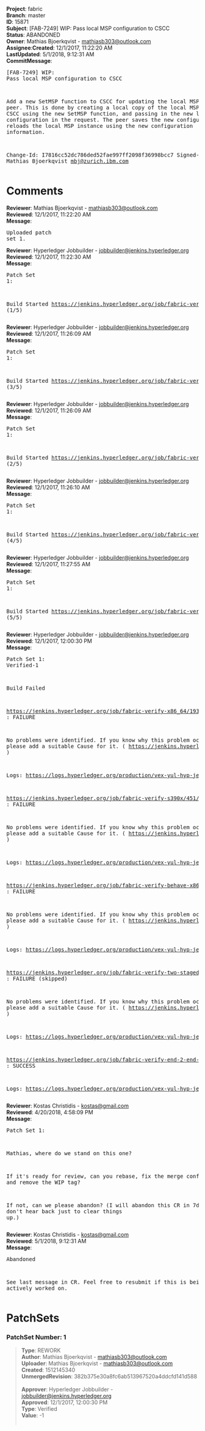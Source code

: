<strong>Project</strong>: fabric</br><strong>Branch</strong>: master<br><strong>ID</strong>: 15871<br><strong>Subject</strong>: [FAB-7249] WIP: Pass local MSP configuration to CSCC<br><strong>Status</strong>: ABANDONED<br><strong>Owner</strong>: Mathias Bjoerkqvist - mathiasb303@outlook.com<br><strong>Assignee</strong>:<strong>Created</strong>: 12/1/2017, 11:22:20 AM<br><strong>LastUpdated</strong>: 5/1/2018, 9:12:31 AM<br><strong>CommitMessage</strong>:<br><pre>[FAB-7249] WIP: Pass local MSP configuration to CSCC

Add a new SetMSP function to CSCC for updating the local MSP of the
peer. This is done by creating a local copy of the local MSP, querying
CSCC using the new SetMSP function, and passing in the new local MSP
configuration in the request. The peer saves the new configuration and
reloads the local MSP instance using the new configuration information.

Change-Id: I7816cc52dc786ded52fae997ff2098f36998bcc7
Signed-off-by: Mathias Bjoerkqvist <mbj@zurich.ibm.com>
</pre><h1>Comments</h1><strong>Reviewer</strong>: Mathias Bjoerkqvist - mathiasb303@outlook.com<br><strong>Reviewed</strong>: 12/1/2017, 11:22:20 AM<br><strong>Message</strong>: <pre>Uploaded patch set 1.</pre><strong>Reviewer</strong>: Hyperledger Jobbuilder - jobbuilder@jenkins.hyperledger.org<br><strong>Reviewed</strong>: 12/1/2017, 11:22:30 AM<br><strong>Message</strong>: <pre>Patch Set 1:

Build Started https://jenkins.hyperledger.org/job/fabric-verify-s390x/451/ (1/5)</pre><strong>Reviewer</strong>: Hyperledger Jobbuilder - jobbuilder@jenkins.hyperledger.org<br><strong>Reviewed</strong>: 12/1/2017, 11:26:09 AM<br><strong>Message</strong>: <pre>Patch Set 1:

Build Started https://jenkins.hyperledger.org/job/fabric-verify-end-2-end-x86_64/11009/ (3/5)</pre><strong>Reviewer</strong>: Hyperledger Jobbuilder - jobbuilder@jenkins.hyperledger.org<br><strong>Reviewed</strong>: 12/1/2017, 11:26:09 AM<br><strong>Message</strong>: <pre>Patch Set 1:

Build Started https://jenkins.hyperledger.org/job/fabric-verify-x86_64/19308/ (2/5)</pre><strong>Reviewer</strong>: Hyperledger Jobbuilder - jobbuilder@jenkins.hyperledger.org<br><strong>Reviewed</strong>: 12/1/2017, 11:26:10 AM<br><strong>Message</strong>: <pre>Patch Set 1:

Build Started https://jenkins.hyperledger.org/job/fabric-verify-behave-x86_64/13377/ (4/5)</pre><strong>Reviewer</strong>: Hyperledger Jobbuilder - jobbuilder@jenkins.hyperledger.org<br><strong>Reviewed</strong>: 12/1/2017, 11:27:55 AM<br><strong>Message</strong>: <pre>Patch Set 1:

Build Started https://jenkins.hyperledger.org/job/fabric-verify-two-staged-ci-check-x86_64/1861/ (5/5)</pre><strong>Reviewer</strong>: Hyperledger Jobbuilder - jobbuilder@jenkins.hyperledger.org<br><strong>Reviewed</strong>: 12/1/2017, 12:00:30 PM<br><strong>Message</strong>: <pre>Patch Set 1: Verified-1

Build Failed 

https://jenkins.hyperledger.org/job/fabric-verify-x86_64/19308/ : FAILURE

No problems were identified. If you know why this problem occurred, please add a suitable Cause for it. ( https://jenkins.hyperledger.org/job/fabric-verify-x86_64/19308/ )

Logs: https://logs.hyperledger.org/production/vex-yul-hyp-jenkins-3/fabric-verify-x86_64/19308

https://jenkins.hyperledger.org/job/fabric-verify-s390x/451/ : FAILURE

No problems were identified. If you know why this problem occurred, please add a suitable Cause for it. ( https://jenkins.hyperledger.org/job/fabric-verify-s390x/451/ )

Logs: https://logs.hyperledger.org/production/vex-yul-hyp-jenkins-3/fabric-verify-s390x/451

https://jenkins.hyperledger.org/job/fabric-verify-behave-x86_64/13377/ : FAILURE

No problems were identified. If you know why this problem occurred, please add a suitable Cause for it. ( https://jenkins.hyperledger.org/job/fabric-verify-behave-x86_64/13377/ )

Logs: https://logs.hyperledger.org/production/vex-yul-hyp-jenkins-3/fabric-verify-behave-x86_64/13377

https://jenkins.hyperledger.org/job/fabric-verify-two-staged-ci-check-x86_64/1861/ : FAILURE (skipped)

No problems were identified. If you know why this problem occurred, please add a suitable Cause for it. ( https://jenkins.hyperledger.org/job/fabric-verify-two-staged-ci-check-x86_64/1861/ )

Logs: https://logs.hyperledger.org/production/vex-yul-hyp-jenkins-3/fabric-verify-two-staged-ci-check-x86_64/1861

https://jenkins.hyperledger.org/job/fabric-verify-end-2-end-x86_64/11009/ : SUCCESS

Logs: https://logs.hyperledger.org/production/vex-yul-hyp-jenkins-3/fabric-verify-end-2-end-x86_64/11009</pre><strong>Reviewer</strong>: Kostas Christidis - kostas@gmail.com<br><strong>Reviewed</strong>: 4/20/2018, 4:58:09 PM<br><strong>Message</strong>: <pre>Patch Set 1:

Mathias, where do we stand on this one?

If it's ready for review, can you rebase, fix the merge conflicts, and remove the WIP tag?

If not, can we please abandon? (I will abandon this CR in 7d if I don't hear back just to clear things up.)</pre><strong>Reviewer</strong>: Kostas Christidis - kostas@gmail.com<br><strong>Reviewed</strong>: 5/1/2018, 9:12:31 AM<br><strong>Message</strong>: <pre>Abandoned

See last message in CR. Feel free to resubmit if this is being actively worked on.</pre><h1>PatchSets</h1><h3>PatchSet Number: 1</h3><blockquote><strong>Type</strong>: REWORK<br><strong>Author</strong>: Mathias Bjoerkqvist - mathiasb303@outlook.com<br><strong>Uploader</strong>: Mathias Bjoerkqvist - mathiasb303@outlook.com<br><strong>Created</strong>: 1512145340<br><strong>UnmergedRevision</strong>: 382b375e30a8fc6ab513967520a4ddcfd141d588<br><br><strong>Approver</strong>: Hyperledger Jobbuilder - jobbuilder@jenkins.hyperledger.org<br><strong>Approved</strong>: 12/1/2017, 12:00:30 PM<br><strong>Type</strong>: Verified<br><strong>Value</strong>: -1<br><br></blockquote>